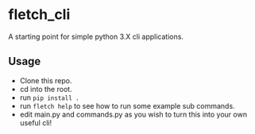 # fletch_cli

A starting point for simple python 3.X cli applications.

## Usage

- Clone this repo.
- cd into the root.
- run `pip install . `
- run `fletch help` to see how to run some example sub commands.
- edit main.py and commands.py as you wish to turn this into your own useful cli!

